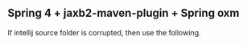## Spring 4 + jaxb2-maven-plugin + Spring oxm

If intellij source folder is corrupted, then use the following.
      <sourceFolder url="file://$MODULE_DIR$/src" isTestSource="false" />
      <sourceFolder url="file://$MODULE_DIR$/target/generated-sources/jaxb" isTestSource="false" generated="true" />
      <sourceFolder url="file://$MODULE_DIR$/src/main/java" isTestSource="false" />
      <sourceFolder url="file://$MODULE_DIR$/src/main/resources" type="java-resource" />
      <sourceFolder url="file://$MODULE_DIR$/src/test/java" isTestSource="true" />
      <excludeFolder url="file://$MODULE_DIR$/target" />

</p>
